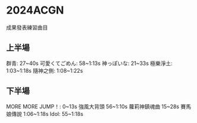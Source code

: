 # 2024ACGN
成果發表練習曲目

## 上半場

群青: 27~40s
可愛くてごめん: 58~1:13s
神っぽいな: 21~33s
極樂淨土: 1:03~1:18s
隨神之側: 1:08~1:22s

## 下半場

MORE MORE JUMP！: 0~13s
強風大背頭 56~1:10s
蘿莉神鎮魂曲 15~28s
賽馬娘傳說 1:06~1:18s
Idol: 55~1:18s
